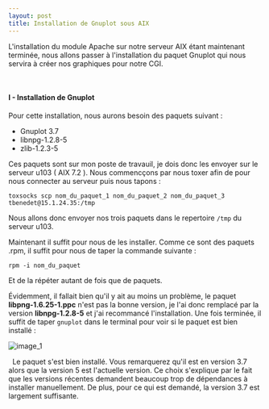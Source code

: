```yaml
---
layout: post
title: Installation de Gnuplot sous AIX
---
```

L'installation du module Apache sur notre serveur AIX étant maintenant terminée, nous allons passer à l'installation du paquet Gnuplot qui nous servira à créer nos graphiques pour notre CGI.

&nbsp;
#### __I - Installation de Gnuplot__ 

Pour cette installation, nous aurons besoin des paquets suivant :

- Gnuplot 3.7
- libnpg-1.2.8-5
- zlib-1.2.3-5

Ces paquets sont sur mon poste de travauil, je dois donc les envoyer sur le serveur u103 ( AIX 7.2 ). Nous commencçons par nous toxer afin de pour nous connecter au serveur puis nous tapons :
```
toxsocks scp nom_du_paquet_1 nom_du_paquet_2 nom_du_paquet_3 tbenedet@15.1.24.35:/tmp
```

Nous allons donc envoyer nos trois paquets dans le repertoire `/tmp` du serveur u103.

Maintenant il suffit pour nous de les installer. Comme ce sont des paquets .rpm, il suffit pour nous de taper la commande suivante :
```
rpm -i nom_du_paquet
```

Et de la répéter autant de fois que de paquets. 

Évidemment, il fallait bien qu'il y ait au moins un problème, le paquet __libpng-1.6.25-1.ppc__ n'est pas la bonne version, je l'ai donc remplacé par la version __libnpg-1.2.8-5__ et j'ai recommancé l'installation. Une fois terminée, il suffit de taper `gnuplot` dans le terminal pour voir si le paquet est bien installé :

![image_1](http://image.noelshack.com/fichiers/2019/31/1/1564405327-gnuplot-ok.png)

&nbsp;
Le paquet s'est bien installé. Vous remarquerez qu'il est en version 3.7 alors que la version 5 est l'actuelle version. Ce choix s'explique par le fait que les versions récentes demandent beaucoup trop de dépendances à installer manuellement. De plus, pour ce qui est demandé, la version 3.7 est largement suffisante.
